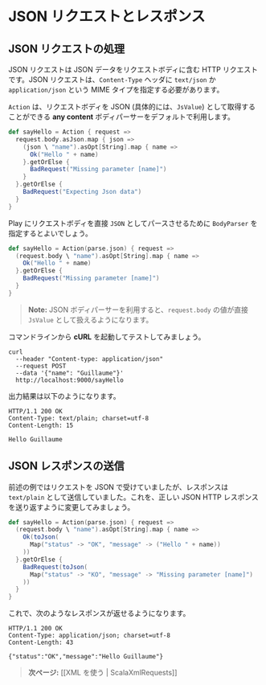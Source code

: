 <!-- translated -->
<!--
# Handling and serving JSON requests
-->
# JSON リクエストとレスポンス

<!--
## Handling a JSON request
-->
## JSON リクエストの処理

<!--
A JSON request is an HTTP request using a valid JSON payload as request body. It must specify the `text/json` or `application/json` mime type in its `Content-Type` header.
-->
JSON リクエストは JSON データをリクエストボディに含む HTTP リクエストです。JSON リクエストは、`Content-Type` ヘッダに `text/json` か `application/json` という MIME タイプを指定する必要があります。

<!--
By default an `Action` uses an **any content** body parser, which lets you retrieve the body as JSON (actually as a `JsValue`):
-->
`Action` は、リクエストボディを JSON (具体的には、`JsValue`) として取得することができる **any content** ボディパーサーをデフォルトで利用します。

```scala
def sayHello = Action { request =>
  request.body.asJson.map { json =>
    (json \ "name").asOpt[String].map { name =>
      Ok("Hello " + name)
    }.getOrElse {
      BadRequest("Missing parameter [name]")
    }
  }.getOrElse {
    BadRequest("Expecting Json data")
  }
}
```

<!--
It's better (and simpler) to specify our own `BodyParser` to ask Play to parse the content body directly as JSON:
-->
Play にリクエストボディを直接 `JSON` としてパースさせるために `BodyParser` を指定するとよいでしょう。

```scala
def sayHello = Action(parse.json) { request =>
  (request.body \ "name").asOpt[String].map { name =>
    Ok("Hello " + name)
  }.getOrElse {
    BadRequest("Missing parameter [name]")
  }
}
```

<!--
> **Note:** When using a JSON body parser, the `request.body` value is directly a valid `JsValue`. 
-->
> **Note:** JSON ボディパーサーを利用すると、`request.body` の値が直接 `JsValue` として扱えるようになります。

<!--
You can test it with **cURL** from the command line:
-->
コマンドラインから **cURL** を起動してテストしてみましょう。

```
curl 
  --header "Content-type: application/json" 
  --request POST 
  --data '{"name": "Guillaume"}' 
  http://localhost:9000/sayHello
```

<!--
It replies with:
-->
出力結果は以下のようになります。

```
HTTP/1.1 200 OK
Content-Type: text/plain; charset=utf-8
Content-Length: 15

Hello Guillaume
```

<!--
## Serving a JSON response
-->
## JSON レスポンスの送信

<!--
In our previous example we handle a JSON request, but we reply with a `text/plain` response. Let’s change that to send back a valid JSON HTTP response:
-->
前述の例ではリクエストを JSON で受けていましたが、レスポンスは `text/plain` として送信していました。これを、正しい JSON HTTP レスポンスを送り返すように変更してみましょう。

```scala
def sayHello = Action(parse.json) { request =>
  (request.body \ "name").asOpt[String].map { name =>
    Ok(toJson(
      Map("status" -> "OK", "message" -> ("Hello " + name))
    ))
  }.getOrElse {
    BadRequest(toJson(
      Map("status" -> "KO", "message" -> "Missing parameter [name]")
    ))
  }
}
```

<!--
Now it replies with:
-->
これで、次のようなレスポンスが返せるようになります。

```
HTTP/1.1 200 OK
Content-Type: application/json; charset=utf-8
Content-Length: 43

{"status":"OK","message":"Hello Guillaume"}
```

<!--
> **Next:** [[Working with XML | ScalaXmlRequests]]
-->
> **次ページ:** [[XML を使う | ScalaXmlRequests]]